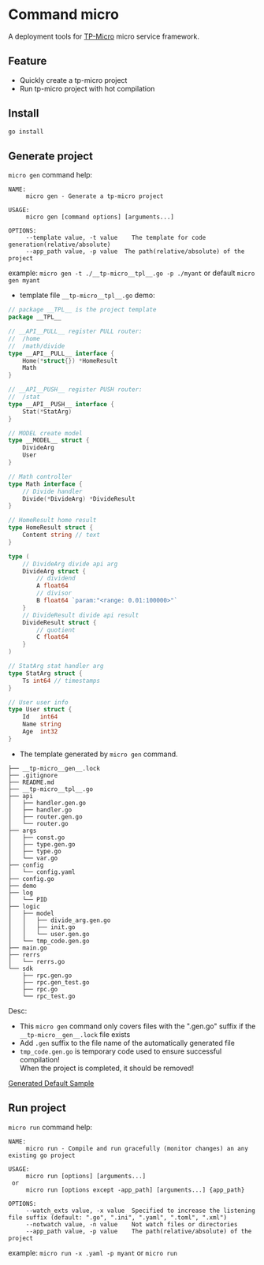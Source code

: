 # Command micro

A deployment tools for [TP-Micro](https://github.com/xiaoenai/tp-micro) micro service framework.

## Feature

- Quickly create a tp-micro project
- Run tp-micro project with hot compilation

## Install

```sh
go install
```

## Generate project

`micro gen` command help:

```
NAME:
     micro gen - Generate a tp-micro project

USAGE:
     micro gen [command options] [arguments...]

OPTIONS:
     --template value, -t value    The template for code generation(relative/absolute)
     --app_path value, -p value  The path(relative/absolute) of the project
```

example: `micro gen -t ./__tp-micro__tpl__.go -p ./myant` or default `micro gen myant`

- template file `__tp-micro__tpl__.go` demo:

```go
// package __TPL__ is the project template
package __TPL__

// __API__PULL__ register PULL router:
//  /home
//  /math/divide
type __API__PULL__ interface {
	Home(*struct{}) *HomeResult
	Math
}

// __API__PUSH__ register PUSH router:
//  /stat
type __API__PUSH__ interface {
	Stat(*StatArg)
}

// MODEL create model
type __MODEL__ struct {
	DivideArg
	User
}

// Math controller
type Math interface {
	// Divide handler
	Divide(*DivideArg) *DivideResult
}

// HomeResult home result
type HomeResult struct {
	Content string // text
}

type (
	// DivideArg divide api arg
	DivideArg struct {
		// dividend
		A float64
		// divisor
		B float64 `param:"<range: 0.01:100000>"`
	}
	// DivideResult divide api result
	DivideResult struct {
		// quotient
		C float64
	}
)

// StatArg stat handler arg
type StatArg struct {
	Ts int64 // timestamps
}

// User user info
type User struct {
	Id   int64
	Name string
	Age  int32
}
```

- The template generated by `micro gen` command.

```
├── __tp-micro__gen__.lock
├── .gitignore
├── README.md
├── __tp-micro__tpl__.go
├── api
│   ├── handler.gen.go
│   ├── handler.go
│   ├── router.gen.go
│   └── router.go
├── args
│   ├── const.go
│   ├── type.gen.go
│   ├── type.go
│   └── var.go
├── config
│   └── config.yaml
├── config.go
├── demo
├── log
│   └── PID
├── logic
│   ├── model
│   │   ├── divide_arg.gen.go
│   │   ├── init.go
│   │   └── user.gen.go
│   └── tmp_code.gen.go
├── main.go
├── rerrs
│   └── rerrs.go
└── sdk
    ├── rpc.gen.go
    ├── rpc.gen_test.go
    ├── rpc.go
    └── rpc_test.go
```

Desc:

- This `micro gen` command only covers files with the ".gen.go" suffix if the `__tp-micro__gen__.lock` file exists
- Add `.gen` suffix to the file name of the automatically generated file
- `tmp_code.gen.go` is temporary code used to ensure successful compilation!<br>When the project is completed, it should be removed!

[Generated Default Sample](https://github.com/xiaoenai/tp-micro/tree/master/examples/project)

## Run project

`micro run` command help:

```
NAME:
     micro run - Compile and run gracefully (monitor changes) an any existing go project

USAGE:
     micro run [options] [arguments...]
 or
     micro run [options except -app_path] [arguments...] {app_path}

OPTIONS:
     --watch_exts value, -x value  Specified to increase the listening file suffix (default: ".go", ".ini", ".yaml", ".toml", ".xml")
     --notwatch value, -n value    Not watch files or directories
     --app_path value, -p value    The path(relative/absolute) of the project
```

example: `micro run -x .yaml -p myant` or `micro run`

